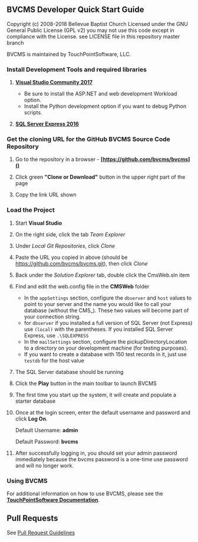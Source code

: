 <!--- HTML Links --->
[DOC]: http://docs.touchpointsoftware.com "TouchPointSoftware User Documentation"
[IDE]: https://www.visualstudio.com/downloads/
[SQL]: https://www.microsoft.com/en-us/download/details.aspx?id=54284
[WEB]: http://visualstudiogallery.msdn.microsoft.com/56633663-6799-41d7-9df7-0f2a504ca361
[RWM]: http://www.microsoft.com/en-us/download/details.aspx?id=7435
[GIT]: https://github.com/bvcms/bvcms.git
[PR]: PullRequestGuidelines.md

BVCMS Developer Quick Start Guide
---

Copyright (c) 2008-2018 Bellevue Baptist Church 
Licensed under the GNU General Public License (GPL v2)
you may not use this code except in compliance with the License.
see LICENSE file in this repository master branch

BVCMS is maintained by TouchPointSoftware, LLC.

### Install Development Tools and required libraries

1. **[Visual Studio Community 2017][IDE]**
    - Be sure to install the ASP.NET and web development Workload option.
    - Install the Python development option if you want to debug Python scripts.
    
1. **[SQL Server Express 2016][SQL]**

### Get the cloning URL for the GitHub BVCMS Source Code Repository

1. Go to the repository in a browser - **[https://github.com/bvcms/bvcms]()**

1. Click green **"Clone or Download"** button in the upper right part of the page

1. Copy the link URL shown

### Load the Project

1. Start **Visual Studio**

1. On the right side, click the tab *Team Explorer* 

1. Under *Local Git Repositories*, click *Clone*

1. Paste the URL you copied in above (should be https://github.com/bvcms/bvcms.git), then click *Clone*

1. Back under the *Solution Explorer* tab, double click the CmsWeb.sln item

1. Find and edit the web.config file in the **CMSWeb** folder

    - In the `appSettings` section, configure the `dbserver` and `host` values to point to your server and the name you would like to call your database (without the CMS_). These two values will become part of your connection string.
    - for `dbserver` if you installed a full version of SQL Server (not Express) use `(local)` with the parentheses. 
      If you installed SQL Server Express, use `.\SQLEXPRESS`
    - In the `mailSettings` section, configure the pickupDirectoryLocation to a directory on your development machine (for testing purposes).
    - If you want to create a database with 150 test records in it, just use ``testdb`` for the host value

1. The SQL Server database should be running

1. Click the **Play** button in the main toolbar to launch BVCMS

1. The first time you start up the system, it will create and populate a starter database

1. Once at the login screen, enter the default username and password and click **Log On**.

	Default Username: **admin**
	
	Default Password: **bvcms**

1. After successfully logging in, you should set your admin password immediately because the bvcms password is a one-time use password and will no longer work.

### Using BVCMS

For additional information on how to use BVCMS, please see the **[TouchPointSoftware Documentation][DOC]**.

## Pull Requests

See [Pull Request Guidelines][PR]
